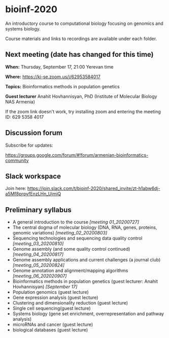 # bioinf-2020
An introductory course to computational biology focusing on genomics and systems biology. 

Course materials and links to recordings are available under each folder. 

## Next meeting (date has changed for this time)

**When:** Thursday, September 17, 21:00 Yerevan time

**Where:** https://ki-se.zoom.us/j/62953584017 

**Topics:** Bioinformatics methods in population genetics

**Guest lecturer** Anahit Hovhannisyan, PhD (Institute of Molecular Biology NAS Armenia)

If the zoom link doesn't work, try installing zoom and entering the meeting ID: 629 5358 4017

## Discussion forum

Subscribe for updates: 

https://groups.google.com/forum/#!forum/armenian-bioinformatics-community 

## Slack workspace 

Join here:
https://join.slack.com/t/bioinf-2020/shared_invite/zt-h1abw6dj-a5Mf8prpyfEnzLHn_UjmiQ 

## Preliminary syllabus
- A general introduction to the course *[meeting 01_20200727]*
- The central dogma of molecular biology (DNA, RNA, genes, proteins, genomic variations) *[meeting_02_20200803]*
- Sequencing technologies and sequencing data quality control *[meeting_03_20200810]*
- Genome assembly (and some quality control continued) *[meeting_04_20200817]*
- Genome assembly applications and current challenges (a journal club) *[meeting_05_20200824]*
- Genome annotation and alignment/mapping algorithms *[meeting_06_202020907]*
- Bioinformatics methods in population genetics (guest lecturer: Anahit Hovhannisyan) *[September 17]*
- Population genomics (guest lecture) 
- Gene expression analysis (guest lecture) 
- Clustering and dimensionality reduction (guest lecture) 
- Single cell sequencing(guest lecture) 
- Systems biology (gene set enrichment, overrepresentation and pathway analysis) 
- microRNAs and cancer (guest lecture) 
- biological databases (guest lecture)
